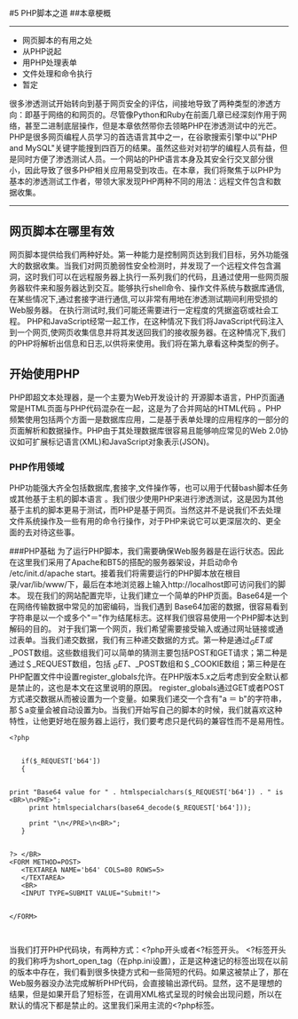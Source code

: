 ﻿#5 PHP脚本之道
##本章梗概
***
+ 网页脚本的有用之处
+ 从PHP说起
+ 用PHP处理表单
+ 文件处理和命令执行
+ 暂定


很多渗透测试开始转向到基于网页安全的评估，间接地导致了两种类型的渗透方向：即基于网络的和网页的。尽管像Python和Ruby在前面几章已经深刻作用于网络，甚至二进制底层操作，但是本章依然带你去领略PHP在渗透测试中的光芒。
PHP是很多网页编程人员学习的首选语言其中之一，在谷歌搜索引擎中以"PHP and MySQL"关键字能搜到四百万的结果。虽然这些对对初学的编程人员有益，但是同时方便了渗透测试人员。一个网站的PHP语言本身及其安全行交叉部分很小，因此导致了很多PHP相关应用易受到攻击。在本章，我们将聚焦于以PHP为基本的渗透测试工作者，带领大家发现PHP两种不同的用法：远程文件包含和数据收集。

- - -
## 网页脚本在哪里有效
网页脚本提供给我们两种好处。第一种能力是控制网页达到我们目标，另外功能强大的数据收集。当我们对网页脆弱性安全检测时，并发现了一个远程文件包含漏洞，这时我们可以在远程服务器上执行一系列我们的代码，且通过使用一些网页服务器软件来和服务器达到交互。能够执行shell命令、操作文件系统与数据库通信,在某些情况下,通过套接字进行通信,可以非常有用地在渗透测试期间利用受损的Web服务器。
    在执行测试时,我们可能还需要进行一定程度的凭据盗窃或社会工程。 PHP和JavaScript经常一起工作，在这种情况下我们将JavaScript代码注入到一个网页,使网页收集信息并将其发送回我们的接收服务器。在这种情况下,我们的PHP将解析出信息和日志,以供将来使用。我们将在第九章看这种类型的例子。


## 开始使用PHP
PHP即超文本处理器，是一个主要为Web开发设计的 开源脚本语言，PHP页面通常是HTML页面与PHP代码混杂在一起，这是为了合并网站的HTML代码 。PHP频繁使用包括两个方面一是数据库应用，二是基于表单处理的应用程序的一部分的页面解析和数据操作。PHP由于其处理数据库很容易且能够响应常见的Web 2.0协议如可扩展标记语言(XML)和JavaScript对象表示(JSON)。
### PHP作用领域
PHP功能强大齐全包括数据库,套接字,文件操作等，也可以用于代替bash脚本任务或其他基于主机的脚本语言 。我们很少使用PHP来进行渗透测试，这是因为其他基于主机的脚本更易于测试，而PHP是基于网页。当然这并不是说我们不去处理文件系统操作及一些有用的命令行操作，对于PHP来说它可以更深层次的、更全面的去对待这些事。

###PHP基础
为了运行PHP脚本，我们需要确保Web服务器是在运行状态。因此在这里我们采用了Apache和BT5的搭配的服务器架设，并启动命令 /etc/init.d/apache start。接着我们将需要运行的PHP脚本放在根目录/var/lib/www/下，最后在本地浏览器上输入http://localhost即可访问我们的脚本。
现在我们的网站配置完毕，让我们建立一个简单的PHP页面。Base64是一个在网络传输数据中常见的加密编码，当我们遇到 Base64加密的数据，很容易看到字符串是以一个或多个"＝"作为结尾标志。这样我们很容易使用一个PHP脚本达到解码的目的。
对于我们第一个网页，我们希望需要接受输入或通过网址链接或通过表单。当我们递交数据，我们有三种递交数据的方式。第一种是通过$_GET或$_POST数组。这些数组我们可以简单的猜测主要包括POST和GET请求；第二种是通过＄_REQUEST数组，包括 $_GET、$_POST数组和＄_COOKIE数组；第三种是在PHP配置文件中设置register_globals允许。在PHP版本5.x之后考虑到安全默认都是禁止的，这也是本文在这里说明的原因。 register_globals通过GET或者POST方式递交数据从而被设置为一个变量。如果我们递交一个含有"a ＝ b"的字符串，那＄a变量会被自动设置为b。当我们开始写自己的脚本的时候，我们就喜欢这种特性，让他更好地在服务器上运行，我们要考虑只是代码的兼容性而不是易用性。
```
<?php


   if($_REQUEST['b64'])
   {


print "Base64 value for " . htmlspecialchars($_REQUEST['b64']) . " is <BR>\n<PRE>";
     print htmlspecialchars(base64_decode($_REQUEST['b64']));

     print "\n</PRE>\n<BR>";
   }


?> </BR>
<FORM METHOD=POST>
   <TEXTAREA NAME='b64' COLS=80 ROWS=5>
   </TEXTAREA>
   <BR>
   <INPUT TYPE=SUBMIT VALUE="Submit!">


</FORM>



```
当我们打开PHP代码块，有两种方式：<?php开头或者<?标签开头。 <?标签开头的我们称呼为short_open_tag（在php.ini设置），正是这种速记的标签出现在以前的版本中存在，我们看到很多快捷方式和一些简短的代码。如果这被禁止了，那在Web服务器没办法完成解析PHP代码，会直接输出源代码。显然，这不是理想的结果，但是如果开启了短标签，在调用XML格式呈现的时候会出现问题，所以在默认的情况下都是禁止的。这里我们采用主流的<?php标签。











































